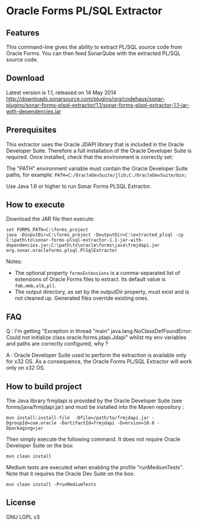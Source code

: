 Oracle Forms PL/SQL Extractor
=============================

Features
--------
This command-line gives the ability to extract PL/SQL source code from Oracle Forms. You can then feed SonarQube with the extracted PL/SQL source code.

Download
--------

Latest version is 1.1, released on 14 May 2014
http://downloads.sonarsource.com/plugins/org/codehaus/sonar-plugins/sonar-forms-plsql-extractor/1.1/sonar-forms-plsql-extractor-1.1-jar-with-dependencies.jar

Prerequisites
-------------
This extractor uses the Oracle JDAPI library that is included in the Oracle Developer Suite. Therefore a full installation of the Oracle Developer Suite is required. Once installed, check that the environment is correctly set:

The "PATH" environment variable must contain the Oracle Developer Suite paths, for example: ```PATH=C:/OracleDevSuite/jlib;C:/OracleDevSuite/bin;```

Use Java 1.6 or higher to run Sonar Forms PLSQL Extractor.

How to execute
--------------
Download the JAR file then execute:

```
set FORMS_PATH=C:\forms_project
java -DinputDir=C:\forms_project -DoutputDir=C:\extracted_plsql -cp C:\path\to\sonar-forms-plsql-extractor-1.1-jar-with-dependencies.jar;C:\path\to\oracle\forms\java\frmjdapi.jar org.sonar.oracleforms.plsql.PlSqlExtractor
```

Notes:
* The optional property ```formsExtensions``` is a comma-separated list of extensions of Oracle Forms files to extract. Its default value is ```fmb,mmb,olb,pll```.
* The output directory, as set by the outputDir property, must exist and is not cleaned up. Generated files override existing ones.

FAQ
---

Q : I'm getting "Exception in thread "main" java.lang.NoClassDefFoundError: Could not initialize class oracle.forms.jdapi.Jdapi" whilst my env variables and paths are correctly configured, why ?

A :  Oracle Developer Suite used to perform the extraction is available only for x32 OS. As a consequence, the Oracle Forms PL/SQL Extractor will work only on x32 OS.

How to build project
--------------------

The Java library frmjdapi is provided by the Oracle Developer Suite (see forms/java/frmjdapi.jar) and must be installed into the Maven repository :

```
mvn install:install-file  -Dfile=/path/to/frmjdapi.jar -DgroupId=com.oracle -DartifactId=frmjdapi -Dversion=10.0 -Dpackaging=jar
```

Then simply execute the following command. It does not require Oracle Developer Suite on the box:

```
mvn clean install
```

Medium tests are executed when enabling the profile "runMediumTests". Note that it requires the Oracle Dev Suite on the box:

```
mvn clean install -PrunMediumTests
```


License
-------

GNU LGPL v3

